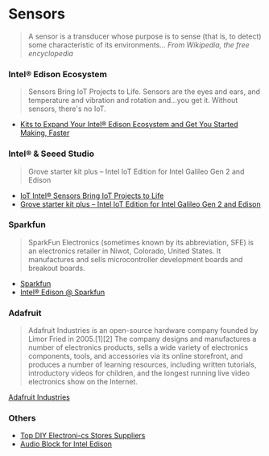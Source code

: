 Sensors
==

> A sensor is a transducer whose purpose is to sense (that is, to detect) some characteristic of its environments... *From Wikipedia, the free encyclopedia*

### Intel® Edison Ecosystem

> Sensors Bring IoT Projects to Life. Sensors are the eyes and ears, and temperature and vibration and rotation and...you get it. Without sensors, there's no IoT.

* [Kits to Expand Your Intel® Edison Ecosystem and Get You Started Making, Faster](https://www-ssl.intel.com/content/www/us/en/do-it-yourself/edison.html#kits)

### Intel® & Seeed Studio

> Grove starter kit plus – Intel IoT Edition for Intel Galileo Gen 2 and Edison

* [IoT Intel® Sensors Bring IoT Projects to Life](https://software.intel.com/en-us/iot/hardware/sensors)
* [Grove starter kit plus – Intel IoT Edition for Intel Galileo Gen 2 and Edison](http://www.seeedstudio.com/depot/Grove-starter-kit-plus-Intel-IoT-Edition-for-Intel-Galileo-Gen-2-and-Edison-p-1978.html)

### Sparkfun

> SparkFun Electronics (sometimes known by its abbreviation, SFE) is an electronics retailer in Niwot, Colorado, United States. It manufactures and sells microcontroller development boards and breakout boards.

* [Sparkfun](https://www.sparkfun.com/)
* [Intel® Edison @ Sparkfun](https://www.sparkfun.com/categories/272)

### Adafruit

> Adafruit Industries is an open-source hardware company founded by Limor Fried in 2005.[1][2] The company designs and manufactures a number of electronics products, sells a wide variety of electronics components, tools, and accessories via its online storefront, and produces a number of learning resources, including written tutorials, introductory videos for children, and the longest running live video electronics show on the Internet.

[Adafruit Industries](https://www.adafruit.com/)

### Others

* [Top DIY Electroni-cs Stores Suppliers](http://www.instructables.com/id/Top-DIY-Electronics-Stores-Suppliers/)
* [Audio Block for Intel Edison](http://www.malinov.com/Home/sergeys-projects/audio-block-for-intel-edison)

